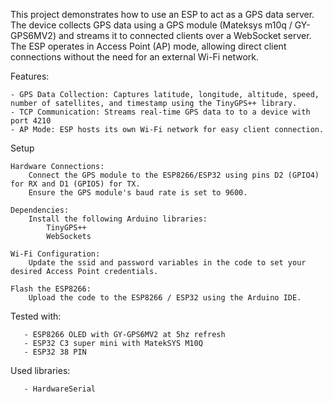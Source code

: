This project demonstrates how to use an ESP to act as a GPS data server. The device collects GPS data using a GPS module (Mateksys m10q / GY-GPS6MV2) and streams it to connected clients over a WebSocket server. The ESP operates in Access Point (AP) mode, allowing direct client connections without the need for an external Wi-Fi network.

Features:

    - GPS Data Collection: Captures latitude, longitude, altitude, speed, number of satellites, and timestamp using the TinyGPS++ library.
    - TCP Communication: Streams real-time GPS data to to a device with port 4210
    - AP Mode: ESP hosts its own Wi-Fi network for easy client connection.

Setup

    Hardware Connections:
        Connect the GPS module to the ESP8266/ESP32 using pins D2 (GPIO4) for RX and D1 (GPIO5) for TX.
        Ensure the GPS module's baud rate is set to 9600.

    Dependencies:
        Install the following Arduino libraries:
            TinyGPS++
            WebSockets

    Wi-Fi Configuration:
        Update the ssid and password variables in the code to set your desired Access Point credentials.

    Flash the ESP8266:
        Upload the code to the ESP8266 / ESP32 using the Arduino IDE.

Tested with:

       - ESP8266 OLED with GY-GPS6MV2 at 5hz refresh
       - ESP32 C3 super mini with MatekSYS M10Q 
       - ESP32 38 PIN 

Used libraries:

       - HardwareSerial
